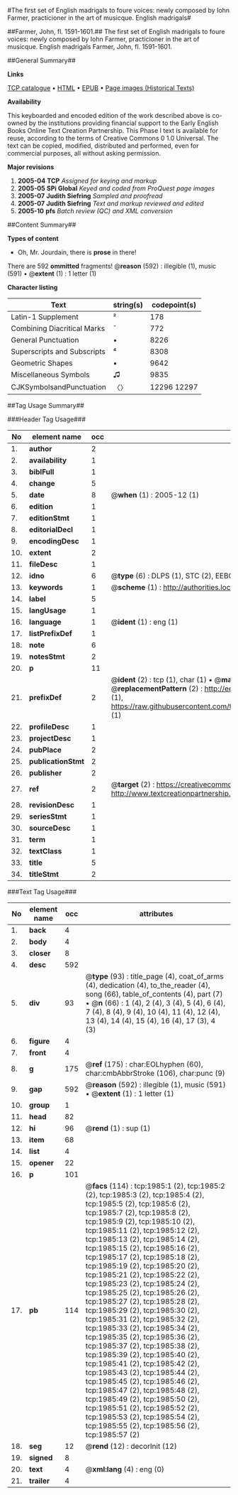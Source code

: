#The first set of English madrigals to foure voices: newly composed by Iohn Farmer, practicioner in the art of musicque. English madrigals#

##Farmer, John, fl. 1591-1601.##
The first set of English madrigals to foure voices: newly composed by Iohn Farmer, practicioner in the art of musicque.
English madrigals
Farmer, John, fl. 1591-1601.

##General Summary##

**Links**

[TCP catalogue](http://www.ota.ox.ac.uk/tcp/)  • 
[HTML](http://tei.it.ox.ac.uk/tcp/Texts-HTML/free/A00/A00562.html)  • 
[EPUB](http://tei.it.ox.ac.uk/tcp/Texts-EPUB/free/A00/A00562.epub) • 
[Page images (Historical Texts)](https://data.historicaltexts.jisc.ac.uk/view?pubId=eebo-99837648e&pageId=eebo-99837648e-1985-1)

**Availability**

This keyboarded and encoded edition of the
	       work described above is co-owned by the institutions
	       providing financial support to the Early English Books
	       Online Text Creation Partnership. This Phase I text is
	       available for reuse, according to the terms of Creative
	       Commons 0 1.0 Universal. The text can be copied,
	       modified, distributed and performed, even for
	       commercial purposes, all without asking permission.

**Major revisions**

1. __2005-04__ __TCP__ *Assigned for keying and markup*
1. __2005-05__ __SPi Global__ *Keyed and coded from ProQuest page images*
1. __2005-07__ __Judith Siefring__ *Sampled and proofread*
1. __2005-07__ __Judith Siefring__ *Text and markup reviewed and edited*
1. __2005-10__ __pfs__ *Batch review (QC) and XML conversion*

##Content Summary##

**Types of content**

  * Oh, Mr. Jourdain, there is **prose** in there!

There are 592 **ommitted** fragments! 
 @__reason__ (592) : illegible (1), music (591)  •  @__extent__ (1) : 1 letter (1)

**Character listing**


|Text|string(s)|codepoint(s)|
|---|---|---|
|Latin-1 Supplement|²|178|
|Combining             Diacritical Marks|̄|772|
|General Punctuation|•|8226|
|Superscripts             and Subscripts|⁴|8308|
|Geometric Shapes|▪|9642|
|Miscellaneous Symbols|♫|9835|
|CJKSymbolsandPunctuation|〈〉|12296 12297|

##Tag Usage Summary##

###Header Tag Usage###

|No|element name|occ|attributes|
|---|---|---|---|
|1.|__author__|2||
|2.|__availability__|1||
|3.|__biblFull__|1||
|4.|__change__|5||
|5.|__date__|8| @__when__ (1) : 2005-12 (1)|
|6.|__edition__|1||
|7.|__editionStmt__|1||
|8.|__editorialDecl__|1||
|9.|__encodingDesc__|1||
|10.|__extent__|2||
|11.|__fileDesc__|1||
|12.|__idno__|6| @__type__ (6) : DLPS (1), STC (2), EEBO-CITATION (1), PROQUEST (1), VID (1)|
|13.|__keywords__|1| @__scheme__ (1) : http://authorities.loc.gov/ (1)|
|14.|__label__|5||
|15.|__langUsage__|1||
|16.|__language__|1| @__ident__ (1) : eng (1)|
|17.|__listPrefixDef__|1||
|18.|__note__|6||
|19.|__notesStmt__|2||
|20.|__p__|11||
|21.|__prefixDef__|2| @__ident__ (2) : tcp (1), char (1)  •  @__matchPattern__ (2) : ([0-9\-]+):([0-9IVX]+) (1), (.+) (1)  •  @__replacementPattern__ (2) : http://eebo.chadwyck.com/downloadtiff?vid=$1&page=$2 (1), https://raw.githubusercontent.com/textcreationpartnership/Texts/master/tcpchars.xml#$1 (1)|
|22.|__profileDesc__|1||
|23.|__projectDesc__|1||
|24.|__pubPlace__|2||
|25.|__publicationStmt__|2||
|26.|__publisher__|2||
|27.|__ref__|2| @__target__ (2) : https://creativecommons.org/publicdomain/zero/1.0/ (1), http://www.textcreationpartnership.org/docs/. (1)|
|28.|__revisionDesc__|1||
|29.|__seriesStmt__|1||
|30.|__sourceDesc__|1||
|31.|__term__|1||
|32.|__textClass__|1||
|33.|__title__|5||
|34.|__titleStmt__|2||


###Text Tag Usage###

|No|element name|occ|attributes|
|---|---|---|---|
|1.|__back__|4||
|2.|__body__|4||
|3.|__closer__|8||
|4.|__desc__|592||
|5.|__div__|93| @__type__ (93) : title_page (4), coat_of_arms (4), dedication (4), to_the_reader (4), song (66), table_of_contents (4), part (7)  •  @__n__ (66) : 1 (4), 2 (4), 3 (4), 5 (4), 6 (4), 7 (4), 8 (4), 9 (4), 10 (4), 11 (4), 12 (4), 13 (4), 14 (4), 15 (4), 16 (4), 17 (3), 4 (3)|
|6.|__figure__|4||
|7.|__front__|4||
|8.|__g__|175| @__ref__ (175) : char:EOLhyphen (60), char:cmbAbbrStroke (106), char:punc (9)|
|9.|__gap__|592| @__reason__ (592) : illegible (1), music (591)  •  @__extent__ (1) : 1 letter (1)|
|10.|__group__|1||
|11.|__head__|82||
|12.|__hi__|96| @__rend__ (1) : sup (1)|
|13.|__item__|68||
|14.|__list__|4||
|15.|__opener__|22||
|16.|__p__|101||
|17.|__pb__|114| @__facs__ (114) : tcp:1985:1 (2), tcp:1985:2 (2), tcp:1985:3 (2), tcp:1985:4 (2), tcp:1985:5 (2), tcp:1985:6 (2), tcp:1985:7 (2), tcp:1985:8 (2), tcp:1985:9 (2), tcp:1985:10 (2), tcp:1985:11 (2), tcp:1985:12 (2), tcp:1985:13 (2), tcp:1985:14 (2), tcp:1985:15 (2), tcp:1985:16 (2), tcp:1985:17 (2), tcp:1985:18 (2), tcp:1985:19 (2), tcp:1985:20 (2), tcp:1985:21 (2), tcp:1985:22 (2), tcp:1985:23 (2), tcp:1985:24 (2), tcp:1985:25 (2), tcp:1985:26 (2), tcp:1985:27 (2), tcp:1985:28 (2), tcp:1985:29 (2), tcp:1985:30 (2), tcp:1985:31 (2), tcp:1985:32 (2), tcp:1985:33 (2), tcp:1985:34 (2), tcp:1985:35 (2), tcp:1985:36 (2), tcp:1985:37 (2), tcp:1985:38 (2), tcp:1985:39 (2), tcp:1985:40 (2), tcp:1985:41 (2), tcp:1985:42 (2), tcp:1985:43 (2), tcp:1985:44 (2), tcp:1985:45 (2), tcp:1985:46 (2), tcp:1985:47 (2), tcp:1985:48 (2), tcp:1985:49 (2), tcp:1985:50 (2), tcp:1985:51 (2), tcp:1985:52 (2), tcp:1985:53 (2), tcp:1985:54 (2), tcp:1985:55 (2), tcp:1985:56 (2), tcp:1985:57 (2)|
|18.|__seg__|12| @__rend__ (12) : decorInit (12)|
|19.|__signed__|8||
|20.|__text__|4| @__xml:lang__ (4) : eng (0)|
|21.|__trailer__|4||
